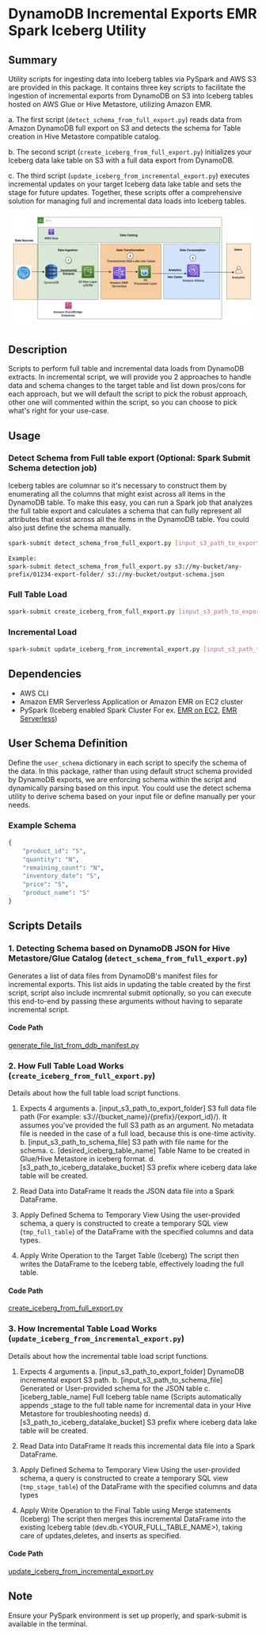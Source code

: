 
# DynamoDB Incremental Exports EMR Spark Iceberg Utility

## Summary

Utility scripts for ingesting data into Iceberg tables via PySpark and AWS S3 are provided in this package. It contains three key scripts to facilitate the ingestion of incremental exports from DynamoDB on S3 into Iceberg tables hosted on AWS Glue or Hive Metastore, utilizing Amazon EMR.

a. The first script (`detect_schema_from_full_export.py`) reads data from Amazon DynamoDB full export on S3 and detects the schema for Table creation in Hive Metastore compatible catalog.

b. The second script (`create_iceberg_from_full_export.py`) initializes your Iceberg data lake table on S3 with a full data export from DynamoDB.

c. The third script (`update_iceberg_from_incremental_export.py`) executes incremental updates on your target Iceberg data lake table and sets the stage for future updates.
Together, these scripts offer a comprehensive solution for managing full and incremental data loads into Iceberg tables.

<img src="img/Screenshot 2023-09-18 at 5.20.15 PM.png" width="600">

## Description
Scripts to perform full table and incremental data loads from DynamoDB extracts. In incremental script, we will provide you 2 approaches to handle data and schema changes to the target table and list down pros/cons for each approach, but we will default the script to pick the robust approach, other one will commented within the script, so you can choose to pick what's right for your use-case.

## Usage

### Detect Schema from Full table export (Optional: Spark Submit Schema detection job)

Iceberg tables are columnar so it's necessary to construct them by enumerating all the columns that might exist across all items in the DynamoDB table. To make this easy, you can run a Spark job that analyzes the full table export and calculates a schema that can fully represent all attributes that exist across all the items in the DynamoDB table. You could also just define the schema manually.

```bash
spark-submit detect_schema_from_full_export.py [input_s3_path_to_export_folder] [input_s3_path_to_schema_file]
```

```
Example:
spark-submit detect_schema_from_full_export.py s3://my-bucket/any-prefix/01234-export-folder/ s3://my-bucket/output-schema.json
```

### Full Table Load
```bash
spark-submit create_iceberg_from_full_export.py [input_s3_path_to_export_folder] [input_s3_path_to_schema_file] [desired_iceberg_table_name] [s3_path_to_iceberg_datalake_bucket]
```

### Incremental Load
```bash
spark-submit update_iceberg_from_incremental_export.py [input_s3_path_to_export_folder] [iceberg_table_name] [input_s3_path_to_schema_file] [s3_path_to_iceberg_datalake_bucket]
```

## Dependencies
* AWS CLI
* Amazon EMR Serverless Application or Amazon EMR on EC2 cluster
* PySpark (Iceberg enabled Spark Cluster For ex. [EMR on EC2](https://docs.aws.amazon.com/emr/latest/ReleaseGuide/emr-iceberg-use-spark-cluster.html), [EMR Serverless](https://docs.aws.amazon.com/emr/latest/EMR-Serverless-UserGuide/using-iceberg.html))

## User Schema Definition
Define the `user_schema` dictionary in each script to specify the schema of the data.
In this package, rather than using default struct schema provided by DynamoDB exports, we are enforcing schema within the script and dynamically parsing based on this input. You could use the detect schema utility to derive schema based on your input file or define manually per your needs.

### Example Schema
```python
{
    "product_id": "S",
    "quantity": "N",
    "remaining_count": "N",
    "inventory_date": "S",
    "price": "S",
    "product_name": "S"
}
```

## Scripts Details

### 1. Detecting Schema based on DynamoDB JSON for Hive Metastore/Glue Catalog (`detect_schema_from_full_export.py`)
Generates a list of data files from DynamoDB's manifest files for incremental exports. This list aids in updating the table created by the first script, script also include incmrental submit optionally, so you can execute this end-to-end by passing these arguments without having to separate incremental script.

#### Code Path

[generate_file_list_from_ddb_manifest.py](https://github.com/aws-samples/aws-emr-utilities/blob/main/utilities/dynamodb-incremental-exports-emr-iceberg-utility/code/detect_schema_from_full_export.py)


### 2. How Full Table Load Works (`create_iceberg_from_full_export.py`)
Details about how the full table load script functions.

1. Expects 4 arguments
    a. [input_s3_path_to_export_folder] S3 full data file path (For example: s3://{bucket_name}/{prefix}/{export_id}/). 
    It assumes you've provided the full S3 path as an argument. No metadata file is needed in the case of a full load, because this is one-time activity.
    b. [input_s3_path_to_schema_file] S3 path with file name for the schema.
    c. [desired_iceberg_table_name] Table Name to be created in Glue/Hive Metastore in iceberg format.
    d. [s3_path_to_iceberg_datalake_bucket] S3 prefix where iceberg data lake table will be created.
     
3. Read Data into DataFrame
    It reads the JSON data file into a Spark DataFrame.

4. Apply Defined Schema to Temporary View
    Using the user-provided schema, a query is constructed to create a temporary SQL view (`tmp_full_table`) of the DataFrame with the specified        columns and data types.

5. Apply Write Operation to the Target Table (Iceberg)
    The script then writes the DataFrame to the Iceberg table, effectively loading the full table.


#### Code Path

[create_iceberg_from_full_export.py](https://github.com/aws-samples/aws-emr-utilities/blob/main/utilities/dynamodb-incremental-exports-emr-iceberg-utility/code/create_iceberg_from_full_export.py)


### 3. How Incremental Table Load Works (`update_iceberg_from_incremental_export.py`)
Details about how the incremental table load script functions.

1. Expects 4 arguments
    a.  [input_s3_path_to_export_folder] DynamoDB incremental export S3 path.
    b.  [input_s3_path_to_schema_file] Generated or User-provided schema for the JSON table
    c.  [iceberg_table_name] Full Iceberg table name (Scripts automatically appends _stage to the full table name for incremental data in your Hive Metastore for troubleshooting needs)
    d. [s3_path_to_iceberg_datalake_bucket] S3 prefix where iceberg data lake table will be created.

2. Read Data into DataFrame
    It reads this incremental data file into a Spark DataFrame.

3. Apply Defined Schema to Temporary View
   Using the user-provided schema, a query is constructed to create a temporary SQL view (`tmp_stage_table`) of the DataFrame with the specified       columns and data types

4. Apply Write Operation to the Final Table using Merge statements (Iceberg)
    The script then merges this incremental DataFrame into the existing Iceberg table (dev.db.<YOUR_FULL_TABLE_NAME>), taking care of updates,deletes, and inserts as specified.


#### Code Path

[update_iceberg_from_incremental_export.py](https://github.com/aws-samples/aws-emr-utilities/blob/main/utilities/dynamodb-incremental-exports-emr-iceberg-utility/code/update_iceberg_from_incremental_export.py)


## Note
Ensure your PySpark environment is set up properly, and spark-submit is available in the terminal.
